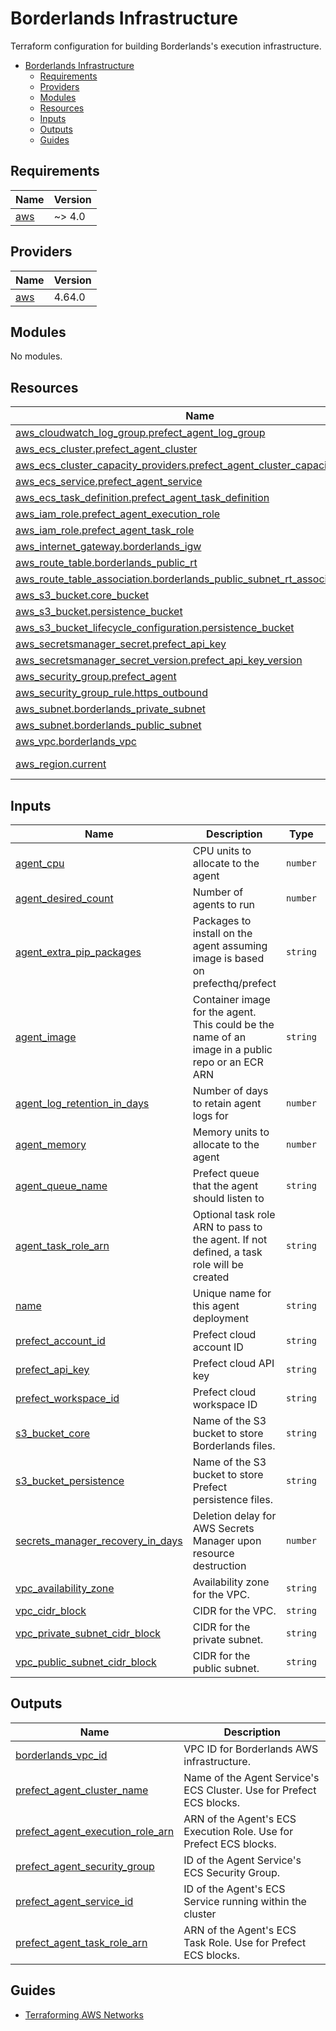 # Borderlands Infrastructure

Terraform configuration for building Borderlands's execution infrastructure.

- [Borderlands Infrastructure](#borderlands-infrastructure)
  - [Requirements](#requirements)
  - [Providers](#providers)
  - [Modules](#modules)
  - [Resources](#resources)
  - [Inputs](#inputs)
  - [Outputs](#outputs)
  - [Guides](#guides)

<!-- BEGIN_TF_DOCS -->
## Requirements

| Name | Version |
|------|---------|
| <a name="requirement_aws"></a> [aws](#requirement\_aws) | ~> 4.0 |

## Providers

| Name | Version |
|------|---------|
| <a name="provider_aws"></a> [aws](#provider\_aws) | 4.64.0 |

## Modules

No modules.

## Resources

| Name | Type |
|------|------|
| [aws_cloudwatch_log_group.prefect_agent_log_group](https://registry.terraform.io/providers/hashicorp/aws/latest/docs/resources/cloudwatch_log_group) | resource |
| [aws_ecs_cluster.prefect_agent_cluster](https://registry.terraform.io/providers/hashicorp/aws/latest/docs/resources/ecs_cluster) | resource |
| [aws_ecs_cluster_capacity_providers.prefect_agent_cluster_capacity_providers](https://registry.terraform.io/providers/hashicorp/aws/latest/docs/resources/ecs_cluster_capacity_providers) | resource |
| [aws_ecs_service.prefect_agent_service](https://registry.terraform.io/providers/hashicorp/aws/latest/docs/resources/ecs_service) | resource |
| [aws_ecs_task_definition.prefect_agent_task_definition](https://registry.terraform.io/providers/hashicorp/aws/latest/docs/resources/ecs_task_definition) | resource |
| [aws_iam_role.prefect_agent_execution_role](https://registry.terraform.io/providers/hashicorp/aws/latest/docs/resources/iam_role) | resource |
| [aws_iam_role.prefect_agent_task_role](https://registry.terraform.io/providers/hashicorp/aws/latest/docs/resources/iam_role) | resource |
| [aws_internet_gateway.borderlands_igw](https://registry.terraform.io/providers/hashicorp/aws/latest/docs/resources/internet_gateway) | resource |
| [aws_route_table.borderlands_public_rt](https://registry.terraform.io/providers/hashicorp/aws/latest/docs/resources/route_table) | resource |
| [aws_route_table_association.borderlands_public_subnet_rt_association](https://registry.terraform.io/providers/hashicorp/aws/latest/docs/resources/route_table_association) | resource |
| [aws_s3_bucket.core_bucket](https://registry.terraform.io/providers/hashicorp/aws/latest/docs/resources/s3_bucket) | resource |
| [aws_s3_bucket.persistence_bucket](https://registry.terraform.io/providers/hashicorp/aws/latest/docs/resources/s3_bucket) | resource |
| [aws_s3_bucket_lifecycle_configuration.persistence_bucket](https://registry.terraform.io/providers/hashicorp/aws/latest/docs/resources/s3_bucket_lifecycle_configuration) | resource |
| [aws_secretsmanager_secret.prefect_api_key](https://registry.terraform.io/providers/hashicorp/aws/latest/docs/resources/secretsmanager_secret) | resource |
| [aws_secretsmanager_secret_version.prefect_api_key_version](https://registry.terraform.io/providers/hashicorp/aws/latest/docs/resources/secretsmanager_secret_version) | resource |
| [aws_security_group.prefect_agent](https://registry.terraform.io/providers/hashicorp/aws/latest/docs/resources/security_group) | resource |
| [aws_security_group_rule.https_outbound](https://registry.terraform.io/providers/hashicorp/aws/latest/docs/resources/security_group_rule) | resource |
| [aws_subnet.borderlands_private_subnet](https://registry.terraform.io/providers/hashicorp/aws/latest/docs/resources/subnet) | resource |
| [aws_subnet.borderlands_public_subnet](https://registry.terraform.io/providers/hashicorp/aws/latest/docs/resources/subnet) | resource |
| [aws_vpc.borderlands_vpc](https://registry.terraform.io/providers/hashicorp/aws/latest/docs/resources/vpc) | resource |
| [aws_region.current](https://registry.terraform.io/providers/hashicorp/aws/latest/docs/data-sources/region) | data source |

## Inputs

| Name | Description | Type | Default | Required |
|------|-------------|------|---------|:--------:|
| <a name="input_agent_cpu"></a> [agent\_cpu](#input\_agent\_cpu) | CPU units to allocate to the agent | `number` | `256` | no |
| <a name="input_agent_desired_count"></a> [agent\_desired\_count](#input\_agent\_desired\_count) | Number of agents to run | `number` | `1` | no |
| <a name="input_agent_extra_pip_packages"></a> [agent\_extra\_pip\_packages](#input\_agent\_extra\_pip\_packages) | Packages to install on the agent assuming image is based on prefecthq/prefect | `string` | `"prefect-aws prefect-github"` | no |
| <a name="input_agent_image"></a> [agent\_image](#input\_agent\_image) | Container image for the agent. This could be the name of an image in a public repo or an ECR ARN | `string` | `"prefecthq/prefect:2-python3.11"` | no |
| <a name="input_agent_log_retention_in_days"></a> [agent\_log\_retention\_in\_days](#input\_agent\_log\_retention\_in\_days) | Number of days to retain agent logs for | `number` | `30` | no |
| <a name="input_agent_memory"></a> [agent\_memory](#input\_agent\_memory) | Memory units to allocate to the agent | `number` | `512` | no |
| <a name="input_agent_queue_name"></a> [agent\_queue\_name](#input\_agent\_queue\_name) | Prefect queue that the agent should listen to | `string` | `"default"` | no |
| <a name="input_agent_task_role_arn"></a> [agent\_task\_role\_arn](#input\_agent\_task\_role\_arn) | Optional task role ARN to pass to the agent. If not defined, a task role will be created | `string` | `null` | no |
| <a name="input_name"></a> [name](#input\_name) | Unique name for this agent deployment | `string` | n/a | yes |
| <a name="input_prefect_account_id"></a> [prefect\_account\_id](#input\_prefect\_account\_id) | Prefect cloud account ID | `string` | n/a | yes |
| <a name="input_prefect_api_key"></a> [prefect\_api\_key](#input\_prefect\_api\_key) | Prefect cloud API key | `string` | n/a | yes |
| <a name="input_prefect_workspace_id"></a> [prefect\_workspace\_id](#input\_prefect\_workspace\_id) | Prefect cloud workspace ID | `string` | n/a | yes |
| <a name="input_s3_bucket_core"></a> [s3\_bucket\_core](#input\_s3\_bucket\_core) | Name of the S3 bucket to store Borderlands files. | `string` | `"borderlands-core"` | no |
| <a name="input_s3_bucket_persistence"></a> [s3\_bucket\_persistence](#input\_s3\_bucket\_persistence) | Name of the S3 bucket to store Prefect persistence files. | `string` | `"borderlands-persistence"` | no |
| <a name="input_secrets_manager_recovery_in_days"></a> [secrets\_manager\_recovery\_in\_days](#input\_secrets\_manager\_recovery\_in\_days) | Deletion delay for AWS Secrets Manager upon resource destruction | `number` | `30` | no |
| <a name="input_vpc_availability_zone"></a> [vpc\_availability\_zone](#input\_vpc\_availability\_zone) | Availability zone for the VPC. | `string` | `"us-east-1a"` | no |
| <a name="input_vpc_cidr_block"></a> [vpc\_cidr\_block](#input\_vpc\_cidr\_block) | CIDR for the VPC. | `string` | `"10.0.0.0/16"` | no |
| <a name="input_vpc_private_subnet_cidr_block"></a> [vpc\_private\_subnet\_cidr\_block](#input\_vpc\_private\_subnet\_cidr\_block) | CIDR for the private subnet. | `string` | `"10.0.2.0/24"` | no |
| <a name="input_vpc_public_subnet_cidr_block"></a> [vpc\_public\_subnet\_cidr\_block](#input\_vpc\_public\_subnet\_cidr\_block) | CIDR for the public subnet. | `string` | `"10.0.1.0/24"` | no |

## Outputs

| Name | Description |
|------|-------------|
| <a name="output_borderlands_vpc_id"></a> [borderlands\_vpc\_id](#output\_borderlands\_vpc\_id) | VPC ID for Borderlands AWS infrastructure. |
| <a name="output_prefect_agent_cluster_name"></a> [prefect\_agent\_cluster\_name](#output\_prefect\_agent\_cluster\_name) | Name of the Agent Service's ECS Cluster. Use for Prefect ECS blocks. |
| <a name="output_prefect_agent_execution_role_arn"></a> [prefect\_agent\_execution\_role\_arn](#output\_prefect\_agent\_execution\_role\_arn) | ARN of the Agent's ECS Execution Role. Use for Prefect ECS blocks. |
| <a name="output_prefect_agent_security_group"></a> [prefect\_agent\_security\_group](#output\_prefect\_agent\_security\_group) | ID of the Agent Service's ECS Security Group. |
| <a name="output_prefect_agent_service_id"></a> [prefect\_agent\_service\_id](#output\_prefect\_agent\_service\_id) | ID of the Agent's ECS Service running within the cluster |
| <a name="output_prefect_agent_task_role_arn"></a> [prefect\_agent\_task\_role\_arn](#output\_prefect\_agent\_task\_role\_arn) | ARN of the Agent's ECS Task Role. Use for Prefect ECS blocks. |
<!-- END_TF_DOCS -->

## Guides

- [Terraforming AWS Networks](https://medium.com/appgambit/terraform-aws-vpc-with-private-public-subnets-with-nat-4094ad2ab331)
